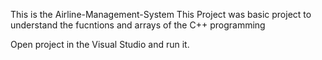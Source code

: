 This is the Airline-Management-System
This Project was basic project to understand the fucntions and arrays of the C++ programming

Open project in the Visual Studio and run it.

